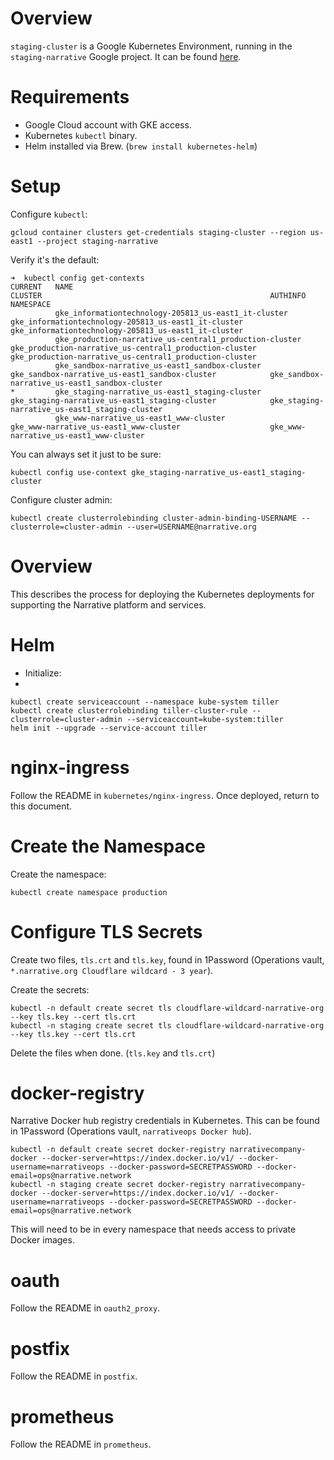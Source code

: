 # Overview

`staging-cluster` is a Google Kubernetes Environment, running in the `staging-narrative` Google project. It can be found [here](https://console.cloud.google.com/kubernetes/list?project=staging-narrative&organizationId=149049775531).

# Requirements

- Google Cloud account with GKE access.
- Kubernetes `kubectl` binary.
- Helm installed via Brew. (`brew install kubernetes-helm`)

# Setup

Configure `kubectl`:

```
gcloud container clusters get-credentials staging-cluster --region us-east1 --project staging-narrative
```

Verify it's the default:

```
➜  kubectl config get-contexts
CURRENT   NAME                                                      CLUSTER                                                   AUTHINFO                                                  NAMESPACE
          gke_informationtechnology-205813_us-east1_it-cluster      gke_informationtechnology-205813_us-east1_it-cluster      gke_informationtechnology-205813_us-east1_it-cluster      
          gke_production-narrative_us-central1_production-cluster   gke_production-narrative_us-central1_production-cluster   gke_production-narrative_us-central1_production-cluster   
          gke_sandbox-narrative_us-east1_sandbox-cluster            gke_sandbox-narrative_us-east1_sandbox-cluster            gke_sandbox-narrative_us-east1_sandbox-cluster            
*         gke_staging-narrative_us-east1_staging-cluster            gke_staging-narrative_us-east1_staging-cluster            gke_staging-narrative_us-east1_staging-cluster            
          gke_www-narrative_us-east1_www-cluster                    gke_www-narrative_us-east1_www-cluster                    gke_www-narrative_us-east1_www-cluster
```

You can always set it just to be sure:

```
kubectl config use-context gke_staging-narrative_us-east1_staging-cluster
```

Configure cluster admin:

```
kubectl create clusterrolebinding cluster-admin-binding-USERNAME --clusterrole=cluster-admin --user=USERNAME@narrative.org
```

# Overview

This describes the process for deploying the Kubernetes deployments for supporting the Narrative platform and services.

# Helm

- Initialize:
-
```
kubectl create serviceaccount --namespace kube-system tiller
kubectl create clusterrolebinding tiller-cluster-rule --clusterrole=cluster-admin --serviceaccount=kube-system:tiller
helm init --upgrade --service-account tiller
```

# nginx-ingress

Follow the README in `kubernetes/nginx-ingress`. Once deployed, return to this document.

# Create the Namespace

Create the namespace:

```
kubectl create namespace production
```

# Configure TLS Secrets

Create two files, `tls.crt` and `tls.key`, found in 1Password (Operations vault, `*.narrative.org Cloudflare wildcard - 3 year`).

Create the secrets:

```
kubectl -n default create secret tls cloudflare-wildcard-narrative-org --key tls.key --cert tls.crt
kubectl -n staging create secret tls cloudflare-wildcard-narrative-org --key tls.key --cert tls.crt
```

Delete the files when done. (`tls.key` and `tls.crt`)

# docker-registry

Narrative Docker hub registry credentials in Kubernetes. This can be found in 1Password (Operations vault, `narrativeops Docker hub`).

```
kubectl -n default create secret docker-registry narrativecompany-docker --docker-server=https://index.docker.io/v1/ --docker-username=narrativeops --docker-password=SECRETPASSWORD --docker-email=ops@narrative.network
kubectl -n staging create secret docker-registry narrativecompany-docker --docker-server=https://index.docker.io/v1/ --docker-username=narrativeops --docker-password=SECRETPASSWORD --docker-email=ops@narrative.network
```

This will need to be in every namespace that needs access to private Docker images.

# oauth

Follow the README in `oauth2_proxy`.

# postfix

Follow the README in `postfix`.

# prometheus

Follow the README in `prometheus`.
